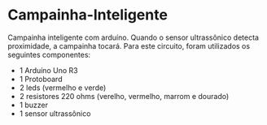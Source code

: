 # Campainha-Inteligente
Campainha inteligente com arduíno. Quando o sensor ultrassônico detecta proximidade, a campainha tocará. Para este circuito, foram utilizados os seguintes componentes: 

- 1 Arduíno Uno R3
- 1 Protoboard
- 2 leds (vermelho e verde)
- 2 resistores 220 ohms (verelho, vermelho, marrom e dourado)
- 1 buzzer
- 1 sensor ultrassônico
